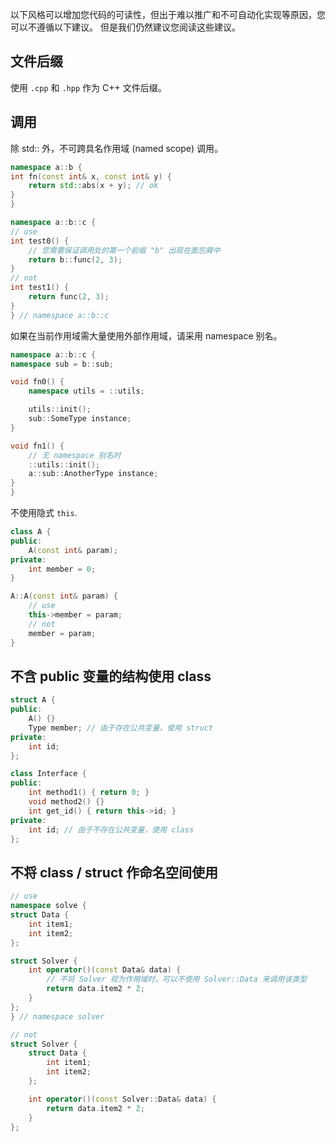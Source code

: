 以下风格可以增加您代码的可读性，但出于难以推广和不可自动化实现等原因，您可以不遵循以下建议。
但是我们仍然建议您阅读这些建议。

## 文件后缀

使用 `.cpp` 和 `.hpp` 作为 C++ 文件后缀。


## 调用

除 std:: 外，不可跨具名作用域 (named scope) 调用。

```cpp
namespace a::b {
int fn(const int& x, const int& y) {  
    return std::abs(x + y); // ok
}
}

namespace a::b::c {
// use
int test0() {
    // 您需要保证调用处的第一个前缀 "b" 出现在面包屑中
    return b::func(2, 3);
}
// not
int test1() {
    return func(2, 3);
}
} // namespace a::b::c
```

如果在当前作用域需大量使用外部作用域，请采用 namespace 别名。

```cpp
namespace a::b::c {
namespace sub = b::sub;

void fn0() {
    namespace utils = ::utils;

    utils::init();
    sub::SomeType instance;
}

void fn1() {
    // 无 namespace 别名时
    ::utils::init();
    a::sub::AnotherType instance;
}
}
```

不使用隐式 `this`.

```cpp
class A {
public:
    A(const int& param);
private: 
    int member = 0;
}

A::A(const int& param) {
    // use
    this->member = param;
    // not
    member = param;
}
```

## 不含 public 变量的结构使用 class

```cpp
struct A {
public:
    A() {}
    Type member; // 由于存在公共变量，使用 struct
private:
    int id;
};

class Interface {
public:
    int method1() { return 0; }
    void method2() {}
    int get_id() { return this->id; }
private:
    int id; // 由于不存在公共变量，使用 class
};
```

## 不将 class / struct 作命名空间使用

```cpp
// use
namespace solve {
struct Data {
    int item1;
    int item2;
};

struct Solver {
    int operator()(const Data& data) {
        // 不将 Solver 视为作用域时，可以不使用 Solver::Data 来调用该类型
        return data.item2 * 2;
    }
};
} // namespace solver

// not
struct Solver {
    struct Data {
        int item1;
        int item2;
    };

    int operator()(const Solver::Data& data) {
        return data.item2 * 2;
    }
};
```
